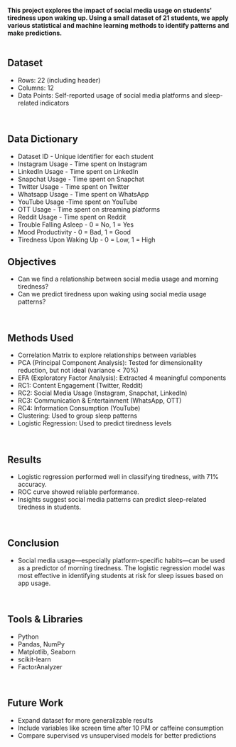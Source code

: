 **This project explores the impact of social media usage on students' tiredness upon waking up. Using a small dataset of 21 students, we apply various statistical and machine learning methods to identify patterns and make predictions.**<br>
<br>
## **Dataset**<br>
* Rows: 22 (including header)<br>
* Columns: 12<br>
* Data Points: Self-reported usage of social media platforms and sleep-related indicators<br>
<br>

## **Data Dictionary**
* Dataset ID	- Unique identifier for each student<br>
* Instagram Usage	- Time spent on Instagram<br>
* LinkedIn Usage - 	Time spent on LinkedIn<br>
* Snapchat Usage - Time spent on Snapchat<br>
* Twitter Usage	- Time spent on Twitter<br>
* Whatsapp Usage - Time spent on WhatsApp<br>
* YouTube Usage	-Time spent on YouTube<br>
* OTT Usage - Time spent on streaming platforms<br>
* Reddit Usage - Time spent on Reddit<br>
* Trouble Falling Asleep - 0 = No, 1 = Yes<br>
* Mood Productivity - 0 = Bad, 1 = Good<br>
* Tiredness Upon Waking Up - 0 = Low, 1 = High<br>

## **Objectives**
* Can we find a relationship between social media usage and morning tiredness?<br>
* Can we predict tiredness upon waking using social media usage patterns?<br>
<br>

## **Methods Used**
* Correlation Matrix to explore relationships between variables<br>
* PCA (Principal Component Analysis): Tested for dimensionality reduction, but not ideal (variance < 70%)<br>
* EFA (Exploratory Factor Analysis): Extracted 4 meaningful components<br>
* RC1: Content Engagement (Twitter, Reddit)<br>
* RC2: Social Media Usage (Instagram, Snapchat, LinkedIn)<br>
* RC3: Communication & Entertainment (WhatsApp, OTT)<br>
* RC4: Information Consumption (YouTube)<br>
* Clustering: Used to group sleep patterns<br>
* Logistic Regression: Used to predict tiredness levels<br>
<br>

## **Results**
* Logistic regression performed well in classifying tiredness, with 71% accuracy.<br>
* ROC curve showed reliable performance.<br>
* Insights suggest social media patterns can predict sleep-related tiredness in students.<br>
<br>

## **Conclusion**
* Social media usage—especially platform-specific habits—can be used as a predictor of morning tiredness. The logistic regression model was most effective in identifying students at risk for sleep issues based on app usage.<br>
<br>

## **Tools & Libraries**
* Python<br>
* Pandas, NumPy<br>
* Matplotlib, Seaborn<br>
* scikit-learn<br>
* FactorAnalyzer<br>
<br>

## **Future Work**
* Expand dataset for more generalizable results<br>
* Include variables like screen time after 10 PM or caffeine consumption<br>
* Compare supervised vs unsupervised models for better predictions<br>
